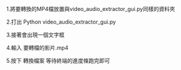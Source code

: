 1.將要轉換的MP4檔放置與video_audio_extractor_gui.py同樣的資料夾

2.打出 Python video_audio_extractor_gui.py

3.接著會出現一個文字框

4.輸入 要轉檔的影片.mp4

5.按下 轉換檔案 等待終端的進度條跑完即可

